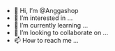 - 👋 Hi, I’m @Anggashop
- 👀 I’m interested in ...
- 🌱 I’m currently learning ...
- 💞️ I’m looking to collaborate on ...
- 📫 How to reach me ...

<!---
Anggashop/Anggashop is a ✨ special ✨ repository because its `README.md` (this file) appears on your GitHub profile.
You can click the Preview link to take a look at your changes.
--->
